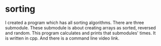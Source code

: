 # sorting
I created a program which has all sorting algorithms. There are three submodule. These submodule is about creating arrays as sorted, reversed and random. This program calculates and prints that submodules' times. It is written in cpp. And there is a command line video link.
